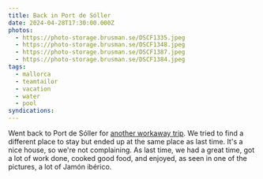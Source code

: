 ```yaml
---
title: Back in Port de Sóller
date: 2024-04-28T17:30:00.000Z
photos:
  - https://photo-storage.brusman.se/DSCF1335.jpeg
  - https://photo-storage.brusman.se/DSCF1348.jpeg
  - https://photo-storage.brusman.se/DSCF1387.jpeg
  - https://photo-storage.brusman.se/DSCF1384.jpeg
tags:
  - mallorca
  - teamtailor
  - vacation
  - water
  - pool
syndications:
---
```


Went back to Port de Sóller for [another workaway trip](/workaway-port-de-soller/). We tried to find a different place to stay but ended up at the same place as last time. It's a nice house, so we're not complaining. As last time, we had a great time, got a lot of work done, cooked good food, and enjoyed, as seen in one of the pictures, a lot of Jamón ibérico.
